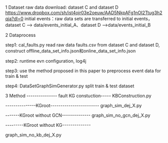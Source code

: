 1 Dataset
raw data  download: dataset C and dataset D  https://www.dropbox.com/sh/ist4ojr03e2oeuw/AAD5NkpAFg1nOI2Ttug3h2qja?dl=0 
initial events：raw data  sets are transferred to initial events，dataset C --> data/events_initial_A、dataset D -->data/events_initial_B

2 Dataprocess

step1: cal_faults.py read raw data  faults.csv from dataset C and dataset D, construct offline_data_set_info.json和online_data_set_info.json 

step2: runtime evn configuration, log4j 

step3: use the method proposed in this paper to preprocess event data for train & test

step4: DataSetGraphSimGenerator.py split train & test dataset 
 

3 Method
--------------- fault KG constuction-----
KBConstruction.py  

---------------KGroot------------------------
graph_sim_dej_X.py


-------KGroot without GCN--------------
graph_sim_no_gcn_dej_X.py


---------KGroot without KG--------------

graph_sim_no_kb_dej_X.py
